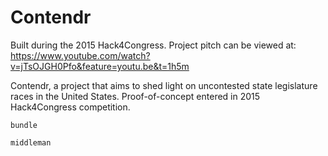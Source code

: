 # Contendr

Built during the 2015 Hack4Congress. Project pitch can be viewed at: https://www.youtube.com/watch?v=jTsOJGH0Pfo&feature=youtu.be&t=1h5m

Contendr, a project that aims to shed light on uncontested state legislature races in the United States. Proof-of-concept entered in 2015 Hack4Congress competition.


`bundle`

`middleman`

